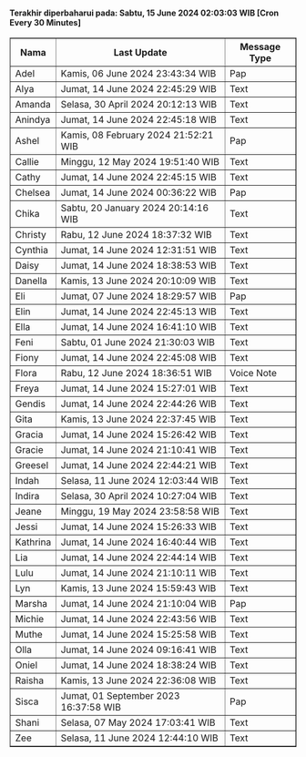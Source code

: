 #### Terakhir diperbaharui pada: Sabtu, 15 June 2024 02:03:03 WIB [Cron Every 30 Minutes]

<table border='1'><tr><th>Nama</th><th>Last Update</th><th>Message Type</th></tr><tr><td>Adel</td><td>Kamis, 06 June 2024 23:43:34 WIB</td><td>Pap</td></tr><tr><td>Alya</td><td>Jumat, 14 June 2024 22:45:29 WIB</td><td>Text</td></tr><tr><td>Amanda</td><td>Selasa, 30 April 2024 20:12:13 WIB</td><td>Text</td></tr><tr><td>Anindya</td><td>Jumat, 14 June 2024 22:45:18 WIB</td><td>Text</td></tr><tr><td>Ashel</td><td>Kamis, 08 February 2024 21:52:21 WIB</td><td>Pap</td></tr><tr><td>Callie</td><td>Minggu, 12 May 2024 19:51:40 WIB</td><td>Text</td></tr><tr><td>Cathy</td><td>Jumat, 14 June 2024 22:45:15 WIB</td><td>Text</td></tr><tr><td>Chelsea</td><td>Jumat, 14 June 2024 00:36:22 WIB</td><td>Pap</td></tr><tr><td>Chika</td><td>Sabtu, 20 January 2024 20:14:16 WIB</td><td>Text</td></tr><tr><td>Christy</td><td>Rabu, 12 June 2024 18:37:32 WIB</td><td>Text</td></tr><tr><td>Cynthia</td><td>Jumat, 14 June 2024 12:31:51 WIB</td><td>Text</td></tr><tr><td>Daisy</td><td>Jumat, 14 June 2024 18:38:53 WIB</td><td>Text</td></tr><tr><td>Danella</td><td>Kamis, 13 June 2024 20:10:09 WIB</td><td>Text</td></tr><tr><td>Eli</td><td>Jumat, 07 June 2024 18:29:57 WIB</td><td>Pap</td></tr><tr><td>Elin</td><td>Jumat, 14 June 2024 22:45:13 WIB</td><td>Text</td></tr><tr><td>Ella</td><td>Jumat, 14 June 2024 16:41:10 WIB</td><td>Text</td></tr><tr><td>Feni</td><td>Sabtu, 01 June 2024 21:30:03 WIB</td><td>Text</td></tr><tr><td>Fiony</td><td>Jumat, 14 June 2024 22:45:08 WIB</td><td>Text</td></tr><tr><td>Flora</td><td>Rabu, 12 June 2024 18:36:51 WIB</td><td>Voice Note</td></tr><tr><td>Freya</td><td>Jumat, 14 June 2024 15:27:01 WIB</td><td>Text</td></tr><tr><td>Gendis</td><td>Jumat, 14 June 2024 22:44:26 WIB</td><td>Text</td></tr><tr><td>Gita</td><td>Kamis, 13 June 2024 22:37:45 WIB</td><td>Text</td></tr><tr><td>Gracia</td><td>Jumat, 14 June 2024 15:26:42 WIB</td><td>Text</td></tr><tr><td>Gracie</td><td>Jumat, 14 June 2024 21:10:41 WIB</td><td>Text</td></tr><tr><td>Greesel</td><td>Jumat, 14 June 2024 22:44:21 WIB</td><td>Text</td></tr><tr><td>Indah</td><td>Selasa, 11 June 2024 12:03:44 WIB</td><td>Text</td></tr><tr><td>Indira</td><td>Selasa, 30 April 2024 10:27:04 WIB</td><td>Text</td></tr><tr><td>Jeane</td><td>Minggu, 19 May 2024 23:58:58 WIB</td><td>Text</td></tr><tr><td>Jessi</td><td>Jumat, 14 June 2024 15:26:33 WIB</td><td>Text</td></tr><tr><td>Kathrina</td><td>Jumat, 14 June 2024 16:40:44 WIB</td><td>Text</td></tr><tr><td>Lia</td><td>Jumat, 14 June 2024 22:44:14 WIB</td><td>Text</td></tr><tr><td>Lulu</td><td>Jumat, 14 June 2024 21:10:11 WIB</td><td>Text</td></tr><tr><td>Lyn</td><td>Kamis, 13 June 2024 15:59:43 WIB</td><td>Text</td></tr><tr><td>Marsha</td><td>Jumat, 14 June 2024 21:10:04 WIB</td><td>Pap</td></tr><tr><td>Michie</td><td>Jumat, 14 June 2024 22:43:56 WIB</td><td>Text</td></tr><tr><td>Muthe</td><td>Jumat, 14 June 2024 15:25:58 WIB</td><td>Text</td></tr><tr><td>Olla</td><td>Jumat, 14 June 2024 09:16:41 WIB</td><td>Text</td></tr><tr><td>Oniel</td><td>Jumat, 14 June 2024 18:38:24 WIB</td><td>Text</td></tr><tr><td>Raisha</td><td>Kamis, 13 June 2024 22:36:08 WIB</td><td>Text</td></tr><tr><td>Sisca</td><td>Jumat, 01 September 2023 16:37:58 WIB</td><td>Pap</td></tr><tr><td>Shani</td><td>Selasa, 07 May 2024 17:03:41 WIB</td><td>Text</td></tr><tr><td>Zee</td><td>Selasa, 11 June 2024 12:44:10 WIB</td><td>Text</td></tr></table>
